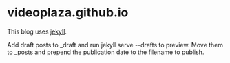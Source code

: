 # videoplaza.github.io

This blog uses [jekyll]. 

Add draft posts to _draft and run jekyll serve --drafts to preview. Move them to _posts and prepend the publication date to the filename to publish.




[jekyll]:	http://jekyllrb.com/